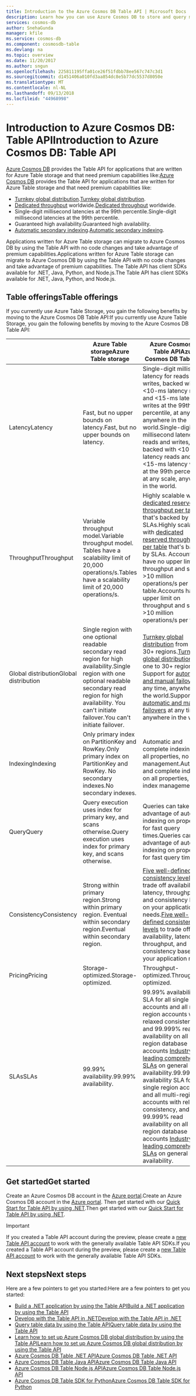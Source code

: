 ```yaml
---
title: Introduction to the Azure Cosmos DB Table API | Microsoft Docs
description: Learn how you can use Azure Cosmos DB to store and query massive volumes of key-value data with low latency by using the popular OSS MongoDB APIs.
services: cosmos-db
author: SnehaGunda
manager: kfile
ms.service: cosmos-db
ms.component: cosmosdb-table
ms.devlang: na
ms.topic: overview
ms.date: 11/20/2017
ms.author: sngun
ms.openlocfilehash: 225811195ffa01ce26f51fdbb78ee567c747c3d1
ms.sourcegitcommit: d1451406a010fd3aa854dc8e5b77dc5537d8050e
ms.translationtype: MT
ms.contentlocale: nl-NL
ms.lasthandoff: 09/13/2018
ms.locfileid: "44968998"
---
```

# <a name="introduction-to-azure-cosmos-db-table-api"></a><span data-ttu-id="2d884-103">Introduction to Azure Cosmos DB: Table API</span><span class="sxs-lookup"><span data-stu-id="2d884-103">Introduction to Azure Cosmos DB: Table API</span></span>

<span data-ttu-id="2d884-104">[Azure Cosmos DB](introduction.md) provides the Table API for applications that are written for Azure Table storage and that need premium capabilities like:</span><span class="sxs-lookup"><span data-stu-id="2d884-104">[Azure Cosmos DB](introduction.md) provides the Table API for applications that are written for Azure Table storage and that need premium capabilities like:</span></span>

* <span data-ttu-id="2d884-105">[Turnkey global distribution](distribute-data-globally.md).</span><span class="sxs-lookup"><span data-stu-id="2d884-105">[Turnkey global distribution](distribute-data-globally.md).</span></span>
* <span data-ttu-id="2d884-106">[Dedicated throughput](partition-data.md) worldwide.</span><span class="sxs-lookup"><span data-stu-id="2d884-106">[Dedicated throughput](partition-data.md) worldwide.</span></span>
* <span data-ttu-id="2d884-107">Single-digit millisecond latencies at the 99th percentile.</span><span class="sxs-lookup"><span data-stu-id="2d884-107">Single-digit millisecond latencies at the 99th percentile.</span></span>
* <span data-ttu-id="2d884-108">Guaranteed high availability.</span><span class="sxs-lookup"><span data-stu-id="2d884-108">Guaranteed high availability.</span></span>
* <span data-ttu-id="2d884-109">[Automatic secondary indexing](http://www.vldb.org/pvldb/vol8/p1668-shukla.pdf).</span><span class="sxs-lookup"><span data-stu-id="2d884-109">[Automatic secondary indexing](http://www.vldb.org/pvldb/vol8/p1668-shukla.pdf).</span></span>

<span data-ttu-id="2d884-110">Applications written for Azure Table storage can migrate to Azure Cosmos DB by using the Table API with no code changes and take advantage of premium capabilities.</span><span class="sxs-lookup"><span data-stu-id="2d884-110">Applications written for Azure Table storage can migrate to Azure Cosmos DB by using the Table API with no code changes and take advantage of premium capabilities.</span></span> <span data-ttu-id="2d884-111">The Table API has client SDKs available for .NET, Java, Python, and Node.js.</span><span class="sxs-lookup"><span data-stu-id="2d884-111">The Table API has client SDKs available for .NET, Java, Python, and Node.js.</span></span>

## <a name="table-offerings"></a><span data-ttu-id="2d884-112">Table offerings</span><span class="sxs-lookup"><span data-stu-id="2d884-112">Table offerings</span></span>
<span data-ttu-id="2d884-113">If you currently use Azure Table Storage, you gain the following benefits by moving to the Azure Cosmos DB Table API:</span><span class="sxs-lookup"><span data-stu-id="2d884-113">If you currently use Azure Table Storage, you gain the following benefits by moving to the Azure Cosmos DB Table API:</span></span>

| | <span data-ttu-id="2d884-114">Azure Table storage</span><span class="sxs-lookup"><span data-stu-id="2d884-114">Azure Table storage</span></span> | <span data-ttu-id="2d884-115">Azure Cosmos DB Table API</span><span class="sxs-lookup"><span data-stu-id="2d884-115">Azure Cosmos DB Table API</span></span> |
| --- | --- | --- |
| <span data-ttu-id="2d884-116">Latency</span><span class="sxs-lookup"><span data-stu-id="2d884-116">Latency</span></span> | <span data-ttu-id="2d884-117">Fast, but no upper bounds on latency.</span><span class="sxs-lookup"><span data-stu-id="2d884-117">Fast, but no upper bounds on latency.</span></span> | <span data-ttu-id="2d884-118">Single-digit millisecond latency for reads and writes, backed with <10-ms latency reads and <15-ms latency writes at the 99th percentile, at any scale, anywhere in the world.</span><span class="sxs-lookup"><span data-stu-id="2d884-118">Single-digit millisecond latency for reads and writes, backed with <10-ms latency reads and <15-ms latency writes at the 99th percentile, at any scale, anywhere in the world.</span></span> |
| <span data-ttu-id="2d884-119">Throughput</span><span class="sxs-lookup"><span data-stu-id="2d884-119">Throughput</span></span> | <span data-ttu-id="2d884-120">Variable throughput model.</span><span class="sxs-lookup"><span data-stu-id="2d884-120">Variable throughput model.</span></span> <span data-ttu-id="2d884-121">Tables have a scalability limit of 20,000 operations/s.</span><span class="sxs-lookup"><span data-stu-id="2d884-121">Tables have a scalability limit of 20,000 operations/s.</span></span> | <span data-ttu-id="2d884-122">Highly scalable with [dedicated reserved throughput per table](request-units.md) that's backed by SLAs.</span><span class="sxs-lookup"><span data-stu-id="2d884-122">Highly scalable with [dedicated reserved throughput per table](request-units.md) that's backed by SLAs.</span></span> <span data-ttu-id="2d884-123">Accounts have no upper limit on throughput and support >10 million operations/s per table.</span><span class="sxs-lookup"><span data-stu-id="2d884-123">Accounts have no upper limit on throughput and support >10 million operations/s per table.</span></span> |
| <span data-ttu-id="2d884-124">Global distribution</span><span class="sxs-lookup"><span data-stu-id="2d884-124">Global distribution</span></span> | <span data-ttu-id="2d884-125">Single region with one optional readable secondary read region for high availability.</span><span class="sxs-lookup"><span data-stu-id="2d884-125">Single region with one optional readable secondary read region for high availability.</span></span> <span data-ttu-id="2d884-126">You can't initiate failover.</span><span class="sxs-lookup"><span data-stu-id="2d884-126">You can't initiate failover.</span></span> | <span data-ttu-id="2d884-127">[Turnkey global distribution](distribute-data-globally.md) from one to 30+ regions.</span><span class="sxs-lookup"><span data-stu-id="2d884-127">[Turnkey global distribution](distribute-data-globally.md) from one to 30+ regions.</span></span> <span data-ttu-id="2d884-128">Support for [automatic and manual failovers](regional-failover.md) at any time, anywhere in the world.</span><span class="sxs-lookup"><span data-stu-id="2d884-128">Support for [automatic and manual failovers](regional-failover.md) at any time, anywhere in the world.</span></span> |
| <span data-ttu-id="2d884-129">Indexing</span><span class="sxs-lookup"><span data-stu-id="2d884-129">Indexing</span></span> | <span data-ttu-id="2d884-130">Only primary index on PartitionKey and RowKey.</span><span class="sxs-lookup"><span data-stu-id="2d884-130">Only primary index on PartitionKey and RowKey.</span></span> <span data-ttu-id="2d884-131">No secondary indexes.</span><span class="sxs-lookup"><span data-stu-id="2d884-131">No secondary indexes.</span></span> | <span data-ttu-id="2d884-132">Automatic and complete indexing on all properties, no index management.</span><span class="sxs-lookup"><span data-stu-id="2d884-132">Automatic and complete indexing on all properties, no index management.</span></span> |
| <span data-ttu-id="2d884-133">Query</span><span class="sxs-lookup"><span data-stu-id="2d884-133">Query</span></span> | <span data-ttu-id="2d884-134">Query execution uses index for primary key, and scans otherwise.</span><span class="sxs-lookup"><span data-stu-id="2d884-134">Query execution uses index for primary key, and scans otherwise.</span></span> | <span data-ttu-id="2d884-135">Queries can take advantage of automatic indexing on properties for fast query times.</span><span class="sxs-lookup"><span data-stu-id="2d884-135">Queries can take advantage of automatic indexing on properties for fast query times.</span></span> |
| <span data-ttu-id="2d884-136">Consistency</span><span class="sxs-lookup"><span data-stu-id="2d884-136">Consistency</span></span> | <span data-ttu-id="2d884-137">Strong within primary region.</span><span class="sxs-lookup"><span data-stu-id="2d884-137">Strong within primary region.</span></span> <span data-ttu-id="2d884-138">Eventual within secondary region.</span><span class="sxs-lookup"><span data-stu-id="2d884-138">Eventual within secondary region.</span></span> | <span data-ttu-id="2d884-139">[Five well-defined consistency levels](consistency-levels.md) to trade off availability, latency, throughput, and consistency based on your application needs.</span><span class="sxs-lookup"><span data-stu-id="2d884-139">[Five well-defined consistency levels](consistency-levels.md) to trade off availability, latency, throughput, and consistency based on your application needs.</span></span> |
| <span data-ttu-id="2d884-140">Pricing</span><span class="sxs-lookup"><span data-stu-id="2d884-140">Pricing</span></span> | <span data-ttu-id="2d884-141">Storage-optimized.</span><span class="sxs-lookup"><span data-stu-id="2d884-141">Storage-optimized.</span></span> | <span data-ttu-id="2d884-142">Throughput-optimized.</span><span class="sxs-lookup"><span data-stu-id="2d884-142">Throughput-optimized.</span></span> |
| <span data-ttu-id="2d884-143">SLAs</span><span class="sxs-lookup"><span data-stu-id="2d884-143">SLAs</span></span> | <span data-ttu-id="2d884-144">99.99% availability.</span><span class="sxs-lookup"><span data-stu-id="2d884-144">99.99% availability.</span></span> | <span data-ttu-id="2d884-145">99.99% availability SLA for all single region accounts and all multi-region accounts with relaxed consistency, and 99.999% read availability on all multi-region database accounts [Industry-leading comprehensive SLAs](https://azure.microsoft.com/support/legal/sla/cosmos-db/) on general availability.</span><span class="sxs-lookup"><span data-stu-id="2d884-145">99.99% availability SLA for all single region accounts and all multi-region accounts with relaxed consistency, and 99.999% read availability on all multi-region database accounts [Industry-leading comprehensive SLAs](https://azure.microsoft.com/support/legal/sla/cosmos-db/) on general availability.</span></span> |

## <a name="get-started"></a><span data-ttu-id="2d884-146">Get started</span><span class="sxs-lookup"><span data-stu-id="2d884-146">Get started</span></span>

<span data-ttu-id="2d884-147">Create an Azure Cosmos DB account in the [Azure portal](https://portal.azure.com).</span><span class="sxs-lookup"><span data-stu-id="2d884-147">Create an Azure Cosmos DB account in the [Azure portal](https://portal.azure.com).</span></span> <span data-ttu-id="2d884-148">Then get started with our [Quick Start for Table API by using .NET](create-table-dotnet.md).</span><span class="sxs-lookup"><span data-stu-id="2d884-148">Then get started with our [Quick Start for Table API by using .NET](create-table-dotnet.md).</span></span> 

> [!IMPORTANT]
> <span data-ttu-id="2d884-149">If you created a Table API account during the preview, please create a [new Table API account](create-table-dotnet.md#create-a-database-account) to work with the generally available Table API SDKs.</span><span class="sxs-lookup"><span data-stu-id="2d884-149">If you created a Table API account during the preview, please create a [new Table API account](create-table-dotnet.md#create-a-database-account) to work with the generally available Table API SDKs.</span></span>
>

## <a name="next-steps"></a><span data-ttu-id="2d884-150">Next steps</span><span class="sxs-lookup"><span data-stu-id="2d884-150">Next steps</span></span>

<span data-ttu-id="2d884-151">Here are a few pointers to get you started:</span><span class="sxs-lookup"><span data-stu-id="2d884-151">Here are a few pointers to get you started:</span></span>
* [<span data-ttu-id="2d884-152">Build a .NET application by using the Table API</span><span class="sxs-lookup"><span data-stu-id="2d884-152">Build a .NET application by using the Table API</span></span>](create-table-dotnet.md)
* [<span data-ttu-id="2d884-153">Develop with the Table API in .NET</span><span class="sxs-lookup"><span data-stu-id="2d884-153">Develop with the Table API in .NET</span></span>](tutorial-develop-table-dotnet.md)
* [<span data-ttu-id="2d884-154">Query table data by using the Table API</span><span class="sxs-lookup"><span data-stu-id="2d884-154">Query table data by using the Table API</span></span>](tutorial-query-table.md)
* [<span data-ttu-id="2d884-155">Learn how to set up Azure Cosmos DB global distribution by using the Table API</span><span class="sxs-lookup"><span data-stu-id="2d884-155">Learn how to set up Azure Cosmos DB global distribution by using the Table API</span></span>](tutorial-global-distribution-table.md)
* [<span data-ttu-id="2d884-156">Azure Cosmos DB Table .NET API</span><span class="sxs-lookup"><span data-stu-id="2d884-156">Azure Cosmos DB Table .NET API</span></span>](table-sdk-dotnet.md)
* [<span data-ttu-id="2d884-157">Azure Cosmos DB Table Java API</span><span class="sxs-lookup"><span data-stu-id="2d884-157">Azure Cosmos DB Table Java API</span></span>](table-sdk-java.md)
* [<span data-ttu-id="2d884-158">Azure Cosmos DB Table Node.js API</span><span class="sxs-lookup"><span data-stu-id="2d884-158">Azure Cosmos DB Table Node.js API</span></span>](table-sdk-nodejs.md)
* [<span data-ttu-id="2d884-159">Azure Cosmos DB Table SDK for Python</span><span class="sxs-lookup"><span data-stu-id="2d884-159">Azure Cosmos DB Table SDK for Python</span></span>](table-sdk-python.md)


